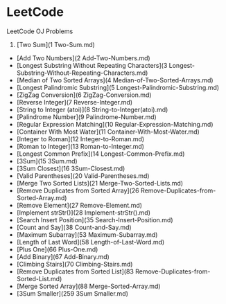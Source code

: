 # LeetCode
LeetCode OJ Problems

1. [Two Sum](1 Two-Sum.md)
- [Add Two Numbers](2 Add-Two-Numbers.md)
- [Longest Substring Without Repeating Characters](3 Longest-Substring-Without-Repeating-Characters.md)
- [Median of Two Sorted Arrays](4 Median-of-Two-Sorted-Arrays.md)
- [Longest Palindromic Substring](5 Longest-Palindromic-Substring.md)
- [ZigZag Conversion](6 ZigZag-Conversion.md)
- [Reverse Integer](7 Reverse-Integer.md)
- [String to Integer (atoi)](8 String-to-Integer(atoi).md)
- [Palindrome Number](9 Palindrome-Number.md)
- [Regular Expression Matching](10 Regular-Expression-Matching.md)
- [Container With Most Water](11 Container-With-Most-Water.md)
- [Integer to Roman](12 Integer-to-Roman.md)
- [Roman to Integer](13 Roman-to-Integer.md)
- [Longest Common Prefix](14 Longest-Common-Prefix.md)
- [3Sum](15 3Sum.md)
- [3Sum Closest](16 3Sum-Closest.md)
- [Valid Parentheses](20 Valid-Parentheses.md)
- [Merge Two Sorted Lists](21 Merge-Two-Sorted-Lists.md)
- [Remove Duplicates from Sorted Array](26 Remove-Duplicates-from-Sorted-Array.md)
- [Remove Element](27 Remove-Element.md)
- [Implement strStr()](28 Implement-strStr().md)
- [Search Insert Position](35 Search-Insert-Position.md)
- [Count and Say](38 Count-and-Say.md)
- [Maximum Subarray](53 Maximum-Subarray.md)
- [Length of Last Word](58 Length-of-Last-Word.md)
- [Plus One](66 Plus-One.md)
- [Add Binary](67 Add-Binary.md)
- [Climbing Stairs](70 Climbing-Stairs.md)
- [Remove Duplicates from Sorted List](83 Remove-Duplicates-from-Sorted-List.md)
- [Merge Sorted Array](88 Merge-Sorted-Array.md)
- [3Sum Smaller](259 3Sum Smaller.md)